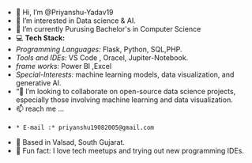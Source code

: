 - 👋 Hi, I’m @Priyanshu-Yadav19
- 👀 I’m interested in Data science & AI.
- 🌱 I’m currently Purusing Bachelor's in Computer Science
- 💻 **Tech Stack:**
-   *Programming Languages:*   Flask, Python, SQL,PHP.
-   *Tools and IDEs:*   VS Code , Oracel, Jupiter-Notebook.
-   *frame works:* Power BI ,Excel
-  *Special-Interests:*  machine learning models, data visualization, and generative AI.
- “💞️ I’m looking to collaborate on open-source data science projects, especially those involving machine learning and data visualization.
- 📫  reach me ...
-     * E-mail :* priyanshu19082005@gmail.com
- 📍 Based in Valsad, South Gujarat. 
- 🌟 Fun fact: I love tech meetups and trying out new programming IDEs.

<!---
Priyanshu-Yadav19/Priyanshu-Yadav19 is a ✨ special ✨ repository because its `README.md` (this file) appears on your GitHub profile.
You can click the Preview link to take a look at your changes.
--->
